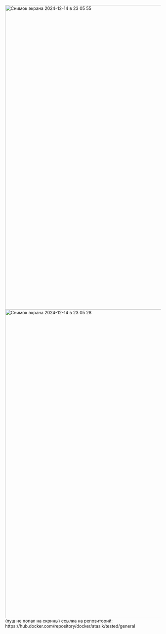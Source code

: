 <img width="985" alt="Снимок экрана 2024-12-14 в 23 05 55" src="https://github.com/user-attachments/assets/7972295a-b970-4cb7-9618-20c1ba964318" />
<img width="1000" alt="Снимок экрана 2024-12-14 в 23 05 28" src="https://github.com/user-attachments/assets/a98a7ec2-4124-44d3-a2c6-b92c54893619" />
(пуш не попал на скрины)
ссылка на репозиторий: https://hub.docker.com/repository/docker/atasik/tested/general
